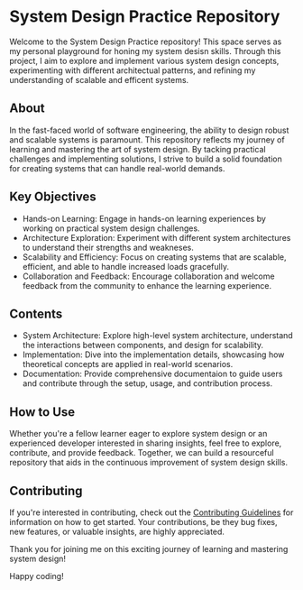 # System Design Practice Repository

Welcome to the System Design Practice repository! This space serves as my personal playground for honing my system desisn skills. Through this project, I aim to explore and implement various system design concepts, experimenting with different architectual patterns, and refining my understanding of scalable and efficent systems.

## About

In the fast-faced world of software engineering, the ability to design robust and scalable systems is paramount. This repository reflects my journey of learning and mastering the art of system design. By tacking practical challenges and implementing solutions, I strive to build a solid foundation for creating systems that can handle real-world demands.

## Key Objectives
- Hands-on Learning: Engage in hands-on learning experiences by working on practical system design challenges.
- Architecture Exploration: Experiment with different system architectures to understand their strengths and weakneses.
- Scalability and Efficiency: Focus on creating systems that are scalable, efficient, and able to handle increased loads gracefully.
- Collaboration and Feedback: Encourage collaboration and welcome feedback from the community to enhance the learning experience.

## Contents
- System Architecture: Explore high-level system architecture, understand the interactions between components, and design for scalability.
- Implementation: Dive into the implementation details, showcasing how theoretical concepts are applied in real-world scenarios.
- Documentation: Provide comprehensive documentaion to guide users and contribute through the setup, usage, and contribution process.

## How to Use

Whether you're a fellow learner eager to explore system design or an experienced developer interested in sharing insights, feel free to explore, contribute, and provide feedback. Together, we can build a resourceful repository that aids in the continuous improvement of system design skills.

## Contributing

If you're interested in contributing, check out the [Contributing Guidelines](https://github.com/linhvuquach/system-design-practice/blob/master/CONTRIBUTING.md) for information on how to get started. Your contributions, be they bug fixes, new features, or valuable insights, are highly appreciated.

Thank you for joining me on this exciting journey of learning and mastering system design!

Happy coding!
